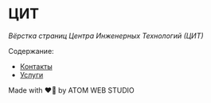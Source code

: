 # ЦИТ

_Вёрстка страниц Центра Инженерных Технологий (ЦИТ)_

Содержание:

- [Контакты](https://iserejatoje.github.io/czit/contacts.html)
- [Услуги](https://iserejatoje.github.io/czit/services.html)

Made with ❤️‍🔥 by ATOM WEB STUDIO
